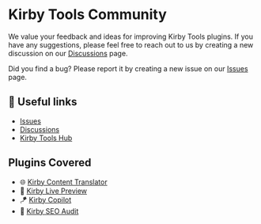 # Kirby Tools Community

We value your feedback and ideas for improving Kirby Tools plugins. If you have any suggestions, please feel free to reach out to us by creating a new discussion on our [Discussions](https://github.com/kirby-tools/community/discussions) page.

Did you find a bug? Please report it by creating a new issue on our [Issues](https://github.com/kirby-tools/community/issues) page.

## 🔖 Useful links

- [Issues](https://github.com/kirby-tools/community/issues)
- [Discussions](https://github.com/kirby-tools/community/discussions)
- [Kirby Tools Hub](https://hub.kirby.tools)

## Plugins Covered

- 🌐 [Kirby Content Translator](https://kirby.tools/content-translator)
- 🪩 [Kirby Live Preview](https://kirby.tools/live-preview)
- 🪁 [Kirby Copilot](https://kirbycopilot.com)
- 🏃 [Kirby SEO Audit](https://kirbyseo.com)
